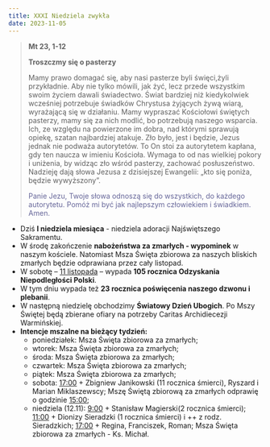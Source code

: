 ```yaml
---
title: XXXI Niedziela zwykła
date: 2023-11-05
---
```


> **Mt 23, 1-12**
>
> **Troszczmy się o pasterzy**
>
> Mamy prawo domagać się, aby nasi pasterze byli święci,żyli przykładnie. Aby nie tylko mówili, jak żyć, lecz przede wszystkim swoim życiem dawali świadectwo. Świat bardziej niż kiedykolwiek wcześniej potrzebuje świadków Chrystusa żyjących żywą wiarą, wyrażającą się w działaniu. Mamy wypraszać Kościołowi świętych pasterzy, mamy się za nich modlić, bo potrzebują naszego wsparcia. Ich, ze względu na powierzone im dobra, nad którymi sprawują opiekę, szatan najbardziej atakuje. Zło było, jest i będzie, Jezus jednak nie podważa autorytetów. To On stoi za autorytetem kapłana, gdy ten naucza w imieniu Kościoła. Wymaga to od nas wielkiej pokory i uniżenia, by widząc zło wśród pasterzy, zachować posłuszeństwo. Nadzieję dają słowa Jezusa z dzisiejszej Ewangelii: „kto się poniża, będzie wywyższony”.
>
> <span style="color: #666699;">Panie Jezu, Twoje słowa odnoszą się do wszystkich, do każdego autorytetu. Pomóż mi być jak najlepszym człowiekiem i świadkiem. Amen.
> &nbsp;

- Dziś **I niedziela miesiąca** - niedziela adoracji Najświętszego Sakramentu.
- W środę zakończenie **nabożeństwa za zmarłych - wypominek** w naszym kościele. Natomiast Msza Święta zbiorowa za naszych bliskich zmarłych będzie odprawiana przez cały listopad.
- W sobotę – <u>11 listopada</u> – wypada **105 rocznica Odzyskania Niepodległości Polski**.
- W tym dniu wypada też **23 rocznica poświęcenia naszego dzwonu i plebanii**.
- W następną niedzielę obchodzimy **Światowy Dzień Ubogich**. Po Mszy Świętej będą zbierane ofiary na potrzeby Caritas Archidiecezji Warmińskiej.
- **Intencje mszalne na bieżący tydzień:**
  - poniedziałek: Msza Święta zbiorowa za zmarłych;
  - wtorek: Msza Święta zbiorowa za zmarłych;
  - środa: Msza Święta zbiorowa za zmarłych;
  - czwartek: Msza Święta zbiorowa za zmarłych;
  - piątek: Msza Święta zbiorowa za zmarłych;
  - sobota: <u>17:00</u> + Zbigniew Janikowski (11 rocznica śmierci), Ryszard i Marian Miklaszewscy; Mszę Świętą zbiorową za zmarłych odprawię o godzinie <u>15:00</u>;
  - niedziela (12.11): <u>9:00</u> + Stanisław Magierski(2 rocznica śmierci); <u>11:00</u> + Dionizy Sieradzki (1 rocznica śmierci) i ++ z rodz. Sieradzkich; <u>17:00</u> + Regina, Franciszek, Roman; Msza Święta zbiorowa za zmarłych - Ks. Michał.



